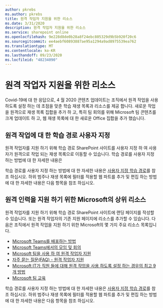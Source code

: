 ```yaml
---
author: pkrebs
ms.author: pkrebs
title: 원격 작업자 지원을 위한 리소스
ms.date: 3/31/2020
description: 원격 작업자 지원을 위한 리소스
ms.service: sharepoint online
ms.openlocfilehash: 9e228d8de0b28a8f24ebc805329d9b5b920f20c6
ms.sourcegitcommit: ee4aebf60893887ae95a1294a9ad8975539ea762
ms.translationtype: MT
ms.contentlocale: ko-KR
ms.lasthandoff: 09/23/2020
ms.locfileid: "48234090"
---
```

# <a name="resources-for-supporting-your-remote-workforce"></a>원격 작업자 지원을 위한 리소스
Covid-19에 대 한 응답으로, 4 월 2020 콘텐츠 업데이트는 조직에서 원격 작업을 사용 하도록 설정 하는 데 초점을 맞춘 학습 재생 목록과 리소스를 제공 합니다. 새로운 작업을 원격으로 재생 목록 집합을 추가 하 고, 특히 팀 회의를 위해 Microsoft 팀 콘텐츠를 크게 업데이트 하 고, 웹 재생 목록에 대 한 새로운 Office 집합을 추가 했습니다. 

## <a name="customize-learning-pathways-for-remote-work"></a>원격 작업에 대 한 학습 경로 사용자 지정
원격 작업자를 지원 하기 위해 학습 경로 SharePoint 사이트를 사용자 지정 하 여 사용자가 원격으로 작업 되는 재생 목록으로 이동할 수 있습니다. 학습 경로를 사용자 지정 하는 방법에 대 한 자세한 내용은

학습 경로를 사용자 지정 하는 방법에 대 한 자세한 내용은 [사용자 지정 학습 경로](custom_overview.md)를 참조 하십시오. 하위 범주나 재생 목록에 필터를 적용할 웹 파트를 추가 및 편집 하는 방법에 대 한 자세한 내용은 다음 항목을 참조 하십시오. 

## <a name="top-resources-from-microsoft-for-supporting-your-remote-workforce"></a>원격 인력을 지원 하기 위한 Microsoft의 상위 리소스
원격 작업자를 지원 하기 위해 학습 경로 SharePoint 사이트에 랜딩 페이지를 작성할 수 있습니다. 또는 원격 작업자의 기존 지원 페이지에 리소스를 추가할 수 있습니다. 다음은 조직에서 원격 작업을 지원 하기 위한 Microsoft의 몇 가지 주요 리소스 목록입니다. 
- [Microsoft Teams를 배포하는 방법](https://docs.microsoft.com/microsoftteams/how-to-roll-out-teams)
- [Microsoft Teams에서의 모임 및 회의](https://docs.microsoft.com/microsoftteams/deploy-meetings-microsoft-teams-landing-page)
- [Microsoft 팀을 사용 하 여 원격 작업자 지원](https://docs.microsoft.com/microsoftteams/support-remote-work-with-teams)
- [자주 묻는 질문(FAQ) - 원격 작업자 지원](https://docs.microsoft.com/microsoftteams/faq-support-remote-workforce)
- [Microsoft IT가 직원 들에 대해 원격 작업을 사용 하도록 설정 하는 경우의 최고 9 개 방법](https://www.microsoft.com/microsoft-365/blog/2020/03/12/top-9-ways-microsoft-it-enabling-remote-work-employees/)
- [Microsoft 팀 교육](https://docs.microsoft.com/microsoftteams/training-microsoft-teams-landing-page)


학습 경로를 사용자 지정 하는 방법에 대 한 자세한 내용은 [사용자 지정 학습 경로](custom_overview.md)를 참조 하십시오. 하위 범주나 재생 목록에 필터를 적용할 웹 파트를 추가 및 편집 하는 방법에 대 한 자세한 내용은 다음 항목을 참조 하십시오. 


 
